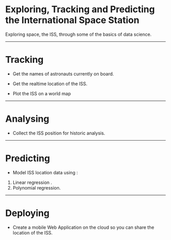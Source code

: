 # Exploring, Tracking and Predicting the International Space Station

Exploring space, the ISS, through some of the basics of data science.

---

# Tracking

- Get the names of astronauts currently on board.

- Get the realtime location of the ISS.

- Plot the ISS on a world map

---

# Analysing

- Collect the ISS position for historic analysis.

---

# Predicting

* Model ISS location data using :
1. Linear regression .
2. Polynomial regression.

---

# Deploying

- Create a mobile Web Application on the cloud so you can share the location of the ISS.



